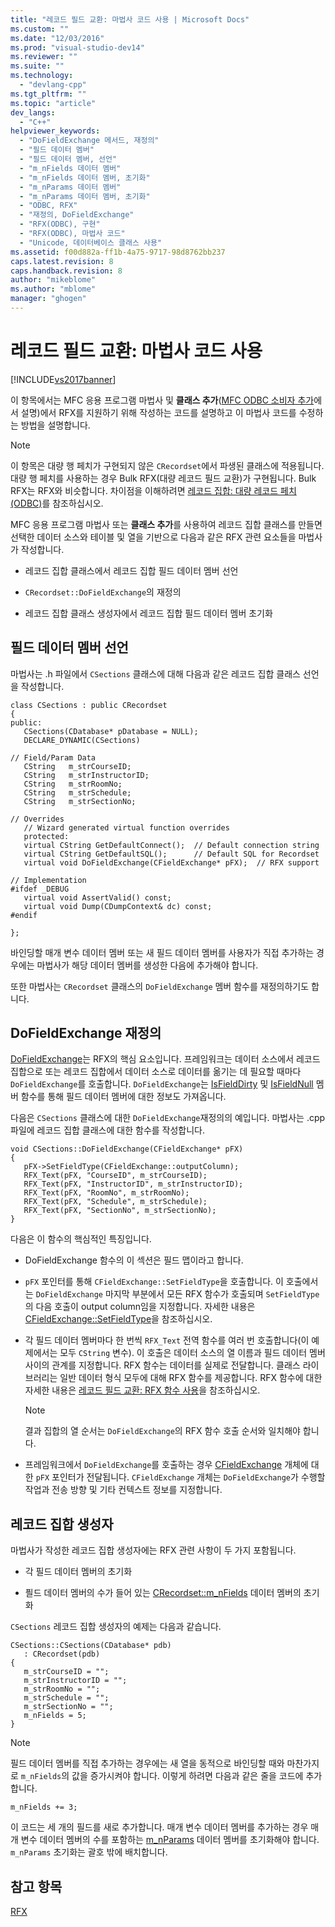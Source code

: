 ```yaml
---
title: "레코드 필드 교환: 마법사 코드 사용 | Microsoft Docs"
ms.custom: ""
ms.date: "12/03/2016"
ms.prod: "visual-studio-dev14"
ms.reviewer: ""
ms.suite: ""
ms.technology: 
  - "devlang-cpp"
ms.tgt_pltfrm: ""
ms.topic: "article"
dev_langs: 
  - "C++"
helpviewer_keywords: 
  - "DoFieldExchange 메서드, 재정의"
  - "필드 데이터 멤버"
  - "필드 데이터 멤버, 선언"
  - "m_nFields 데이터 멤버"
  - "m_nFields 데이터 멤버, 초기화"
  - "m_nParams 데이터 멤버"
  - "m_nParams 데이터 멤버, 초기화"
  - "ODBC, RFX"
  - "재정의, DoFieldExchange"
  - "RFX(ODBC), 구현"
  - "RFX(ODBC), 마법사 코드"
  - "Unicode, 데이터베이스 클래스 사용"
ms.assetid: f00d882a-ff1b-4a75-9717-98d8762bb237
caps.latest.revision: 8
caps.handback.revision: 8
author: "mikeblome"
ms.author: "mblome"
manager: "ghogen"
---
```

# 레코드 필드 교환: 마법사 코드 사용
[!INCLUDE[vs2017banner](../../assembler/inline/includes/vs2017banner.md)]

이 항목에서는 MFC 응용 프로그램 마법사 및 **클래스 추가**\([MFC ODBC 소비자 추가](../../mfc/reference/adding-an-mfc-odbc-consumer.md)에서 설명\)에서 RFX를 지원하기 위해 작성하는 코드를 설명하고 이 마법사 코드를 수정하는 방법을 설명합니다.  
  
> [!NOTE]
>  이 항목은 대량 행 페치가 구현되지 않은 `CRecordset`에서 파생된 클래스에 적용됩니다.  대량 행 페치를 사용하는 경우 Bulk RFX\(대량 레코드 필드 교환\)가 구현됩니다.  Bulk RFX는 RFX와 비슷합니다.  차이점을 이해하려면 [레코드 집합: 대량 레코드 페치\(ODBC\)](../../data/odbc/recordset-fetching-records-in-bulk-odbc.md)를 참조하십시오.  
  
 MFC 응용 프로그램 마법사 또는 **클래스 추가**를 사용하여 레코드 집합 클래스를 만들면 선택한 데이터 소스와 테이블 및 열을 기반으로 다음과 같은 RFX 관련 요소들을 마법사가 작성합니다.  
  
-   레코드 집합 클래스에서 레코드 집합 필드 데이터 멤버 선언  
  
-   `CRecordset::DoFieldExchange`의 재정의  
  
-   레코드 집합 클래스 생성자에서 레코드 집합 필드 데이터 멤버 초기화  
  
##  <a name="_core_the_field_data_member_declarations"></a> 필드 데이터 멤버 선언  
 마법사는 .h 파일에서 `CSections` 클래스에 대해 다음과 같은 레코드 집합 클래스 선언을 작성합니다.  
  
```  
class CSections : public CRecordset  
{  
public:  
   CSections(CDatabase* pDatabase = NULL);  
   DECLARE_DYNAMIC(CSections)  
  
// Field/Param Data  
   CString   m_strCourseID;  
   CString   m_strInstructorID;  
   CString   m_strRoomNo;  
   CString   m_strSchedule;  
   CString   m_strSectionNo;  
  
// Overrides  
   // Wizard generated virtual function overrides  
   protected:  
   virtual CString GetDefaultConnect();  // Default connection string  
   virtual CString GetDefaultSQL();      // Default SQL for Recordset  
   virtual void DoFieldExchange(CFieldExchange* pFX);  // RFX support  
  
// Implementation  
#ifdef _DEBUG  
   virtual void AssertValid() const;  
   virtual void Dump(CDumpContext& dc) const;  
#endif  
  
};  
```  
  
 바인딩할 매개 변수 데이터 멤버 또는 새 필드 데이터 멤버를 사용자가 직접 추가하는 경우에는 마법사가 해당 데이터 멤버를 생성한 다음에 추가해야 합니다.  
  
 또한 마법사는 `CRecordset` 클래스의 `DoFieldExchange` 멤버 함수를 재정의하기도 합니다.  
  
##  <a name="_core_the_dofieldexchange_override"></a> DoFieldExchange 재정의  
 [DoFieldExchange](../Topic/CRecordset::DoFieldExchange.md)는 RFX의 핵심 요소입니다.  프레임워크는 데이터 소스에서 레코드 집합으로 또는 레코드 집합에서 데이터 소스로 데이터를 옮기는 데 필요할 때마다 `DoFieldExchange`를 호출합니다.  `DoFieldExchange`는 [IsFieldDirty](../Topic/CRecordset::IsFieldDirty.md) 및 [IsFieldNull](../Topic/CRecordset::IsFieldNull.md) 멤버 함수를 통해 필드 데이터 멤버에 대한 정보도 가져옵니다.  
  
 다음은 `CSections` 클래스에 대한 `DoFieldExchange`재정의의 예입니다.  마법사는 .cpp 파일에 레코드 집합 클래스에 대한 함수를 작성합니다.  
  
```  
void CSections::DoFieldExchange(CFieldExchange* pFX)  
{  
   pFX->SetFieldType(CFieldExchange::outputColumn);  
   RFX_Text(pFX, "CourseID", m_strCourseID);  
   RFX_Text(pFX, "InstructorID", m_strInstructorID);  
   RFX_Text(pFX, "RoomNo", m_strRoomNo);  
   RFX_Text(pFX, "Schedule", m_strSchedule);  
   RFX_Text(pFX, "SectionNo", m_strSectionNo);  
}  
```  
  
 다음은 이 함수의 핵심적인 특징입니다.  
  
-   DoFieldExchange 함수의 이 섹션은 필드 맵이라고 합니다.  
  
-   `pFX` 포인터를 통해 `CFieldExchange::SetFieldType`을 호출합니다.  이 호출에서는 `DoFieldExchange` 마지막 부분에서 모든 RFX 함수가 호출되며 `SetFieldType`의 다음 호출이 output column임을 지정합니다.  자세한 내용은 [CFieldExchange::SetFieldType](../Topic/CFieldExchange::SetFieldType.md)을 참조하십시오.  
  
-   각 필드 데이터 멤버마다 한 번씩 `RFX_Text` 전역 함수를 여러 번 호출합니다\(이 예제에서는 모두 `CString` 변수\).  이 호출은 데이터 소스의 열 이름과 필드 데이터 멤버 사이의 관계를 지정합니다.  RFX 함수는 데이터를 실제로 전달합니다.  클래스 라이브러리는 일반 데이터 형식 모두에 대해 RFX 함수를 제공합니다.  RFX 함수에 대한 자세한 내용은 [레코드 필드 교환: RFX 함수 사용](../../data/odbc/record-field-exchange-using-the-rfx-functions.md)을 참조하십시오.  
  
    > [!NOTE]
    >  결과 집합의 열 순서는 `DoFieldExchange`의 RFX 함수 호출 순서와 일치해야 합니다.  
  
-   프레임워크에서 `DoFieldExchange`를 호출하는 경우 [CFieldExchange](../../mfc/reference/cfieldexchange-class.md) 개체에 대한 `pFX` 포인터가 전달됩니다.  `CFieldExchange` 개체는 `DoFieldExchange`가 수행할 작업과 전송 방향 및 기타 컨텍스트 정보를 지정합니다.  
  
##  <a name="_core_the_recordset_constructor"></a> 레코드 집합 생성자  
 마법사가 작성한 레코드 집합 생성자에는 RFX 관련 사항이 두 가지 포함됩니다.  
  
-   각 필드 데이터 멤버의 초기화  
  
-   픨드 데이터 멤버의 수가 들어 있는 [CRecordset::m\_nFields](../Topic/CRecordset::m_nFields.md) 데이터 멤버의 초기화  
  
 `CSections` 레코드 집합 생성자의 예제는 다음과 같습니다.  
  
```  
CSections::CSections(CDatabase* pdb)  
   : CRecordset(pdb)  
{  
   m_strCourseID = "";  
   m_strInstructorID = "";  
   m_strRoomNo = "";  
   m_strSchedule = "";  
   m_strSectionNo = "";  
   m_nFields = 5;  
}  
```  
  
> [!NOTE]
>  필드 데이터 멤버를 직접 추가하는 경우에는 새 열을 동적으로 바인딩할 때와 마찬가지로 `m_nFields`의 값을 증가시켜야 합니다.  이렇게 하려면 다음과 같은 줄을 코드에 추가합니다.  
  
```  
m_nFields += 3;  
```  
  
 이 코드는 세 개의 필드를 새로 추가합니다.  매개 변수 데이터 멤버를 추가하는 경우 매개 변수 데이터 멤버의 수를 포함하는 [m\_nParams](../Topic/CRecordset::m_nParams.md) 데이터 멤버를 초기화해야 합니다.  `m_nParams` 초기화는 괄호 밖에 배치합니다.  
  
## 참고 항목  
 [RFX](../../data/odbc/record-field-exchange-rfx.md)